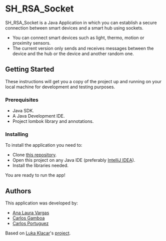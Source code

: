 # SH_RSA_Socket

SH_RSA_Socket is a Java Application in which you can establish a secure connection between smart devices and a smart hub using sockets.
 - You can connect smart devices such as light, thermo, motion or proximity sensors.
 - The current version only sends and receives messages between the device and the hub or the device and another random one.

## Getting Started

These instructions will get you a copy of the project up and running on your local machine for development and testing purposes.

### Prerequisites

 - Java SDK.
 - A Java Development IDE.
 - Project lombok library and annotations.

### Installing

To install the application you need to:
 - Clone [this repository][project_repo].
 - Open this project on any Java IDE (preferably [IntelliJ IDEA]).
 - Install the libraries needed.

You are ready to run the app!

## Authors

This application was developed by:

  - [Ana Laura Vargas][analau05]
  - [Carlos Gamboa][carlos-gamboa]
  - [Carlos Portuguez][KarmanXV]
  
Based on [Luka Klacar][lklacar]'s [project][luka's_repo].

[//]: # (These are reference links used in the body of this note and get stripped out when the markdown processor does its job. There is no need to format nicely because it shouldn't be seen. Thanks SO - http://stackoverflow.com/questions/4823468/store-comments-in-markdown-syntax)

   [lklacar]: <https://github.com/lklacar>
   [analau05]: <https://github.com/analau05>
   [carlos-gamboa]: <https://github.com/carlos-gamboa>
   [KarmanXV]: <https://github.com/KarmanXV>

   [IntelliJ IDEA]: <https://www.jetbrains.com/idea/>
   [project_repo]: <https://github.com/carlos-gamboa/SH_RSA_Socket>
   [luka's_repo]: <https://github.com/lklacar/java-rsa-socket-chat>

